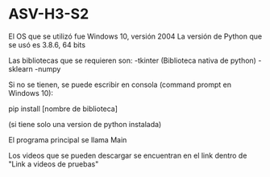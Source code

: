 # ASV-H3-S2

El OS que se utilizó fue Windows 10, versión 2004
La versión de Python que se usó es 3.8.6, 64 bits

Las bibliotecas que se requieren son:
-tkinter (Biblioteca nativa de python)
-sklearn
-numpy

Si no se tienen, se puede escribir en consola (command prompt en Windows 10):

pip install [nombre de biblioteca]

(si tiene solo una version de python instalada)

El programa principal se llama Main

Los videos que se pueden descargar se encuentran en el link dentro de "Link a videos de pruebas"

